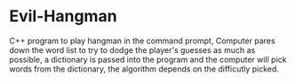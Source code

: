 Evil-Hangman
============

C++ program to play hangman in the command prompt, Computer pares down the word list to try to dodge the player's guesses as much as possible, a dictionary is passed into the program and the computer will pick words from the dictionary, the algorithm depends on the difficutly picked.


